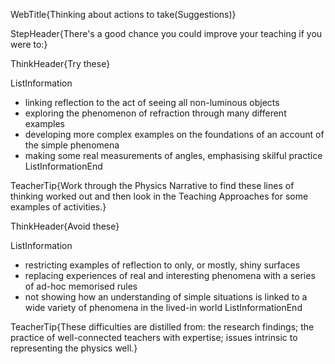 WebTitle{Thinking about actions to take(Suggestions)}

StepHeader{There's a good chance you could improve your teaching if you were to:}

ThinkHeader{Try these}

ListInformation
- linking reflection to the act of seeing all non-luminous objects
- exploring the phenomenon of refraction through many different examples
- developing more complex examples on the foundations of an account of the simple phenomena
- making some real measurements of angles, emphasising skilful practice
ListInformationEnd

TeacherTip{Work through the Physics Narrative to find these lines of thinking worked out and then look in the Teaching Approaches for some examples of activities.}

ThinkHeader{Avoid these}

ListInformation
- restricting examples of reflection to only, or mostly, shiny surfaces
- replacing experiences of real  and interesting phenomena with a series of ad-hoc memorised rules
- not showing how an understanding of simple situations is linked to a wide variety of phenomena in the lived-in world
ListInformationEnd

TeacherTip{These difficulties are distilled from: the research findings; the practice of well-connected teachers with expertise; issues intrinsic to representing the physics well.}

